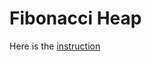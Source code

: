 # Fibonacci Heap

Here is the [instruction](https://github.com/Flocculus/FibonacciHeap/blob/master/ADSProject.pdf)
